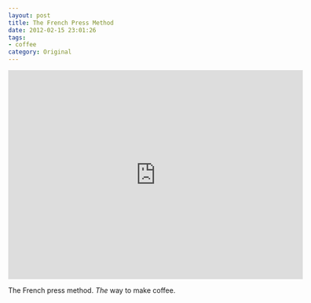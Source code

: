 ```yaml
---
layout: post
title: The French Press Method
date: 2012-02-15 23:01:26
tags:
- coffee
category: Original
---
```


<iframe src="http://player.vimeo.com/video/18524628?title=0&amp;byline=0&amp;portrait=0" width="600" height="425" frameborder="0" webkitAllowFullScreen mozallowfullscreen allowFullScreen></iframe>

The French press method. *The* way to make coffee.
